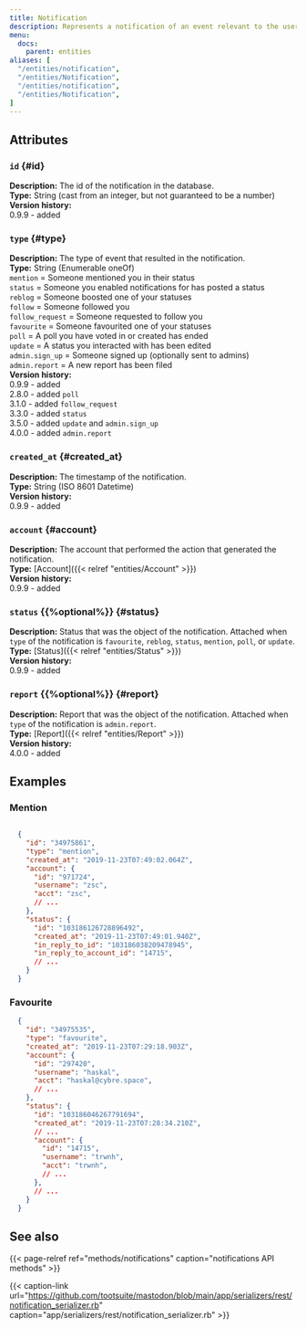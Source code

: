 ```yaml
---
title: Notification
description: Represents a notification of an event relevant to the user.
menu:
  docs:
    parent: entities
aliases: [
  "/entities/notification",
  "/entities/Notification",
  "/entities/notification",
  "/entities/Notification",
]
---
```




## Attributes

### `id` {#id}

**Description:** The id of the notification in the database.\
**Type:** String (cast from an integer, but not guaranteed to be a number)\
**Version history:**\
0.9.9 - added

### `type` {#type}

**Description:** The type of event that resulted in the notification.\
**Type:** String \(Enumerable oneOf\)\
`mention` = Someone mentioned you in their status\
`status` = Someone you enabled notifications for has posted a status\
`reblog` = Someone boosted one of your statuses\
`follow` = Someone followed you\
`follow_request` = Someone requested to follow you\
`favourite` = Someone favourited one of your statuses\
`poll` = A poll you have voted in or created has ended\
`update` = A status you interacted with has been edited\
`admin.sign_up` = Someone signed up (optionally sent to admins)\
`admin.report` = A new report has been filed\
**Version history:**\
0.9.9 - added\
2.8.0 - added `poll`\
3.1.0 - added `follow_request`\
3.3.0 - added `status`\
3.5.0 - added `update` and `admin.sign_up`\
4.0.0 - added `admin.report`

### `created_at` {#created_at}

**Description:** The timestamp of the notification.\
**Type:** String (ISO 8601 Datetime)\
**Version history:**\
0.9.9 - added

### `account` {#account}

**Description:** The account that performed the action that generated the notification.\
**Type:** [Account]({{< relref "entities/Account" >}})\
**Version history:**\
0.9.9 - added

### `status` {{%optional%}} {#status}

**Description:** Status that was the object of the notification. Attached when `type` of the notification is `favourite`, `reblog`, `status`, `mention`, `poll`, or `update`.\
**Type:** [Status]({{< relref "entities/Status" >}})\
**Version history:**\
0.9.9 - added

### `report` {{%optional%}} {#report}

**Description:** Report that was the object of the notification. Attached when `type` of the notification is `admin.report`.\
**Type:** [Report]({{< relref "entities/Report" >}})\
**Version history:**\
4.0.0 - added

## Examples

### Mention

```json

  {
    "id": "34975861",
    "type": "mention",
    "created_at": "2019-11-23T07:49:02.064Z",
    "account": {
      "id": "971724",
      "username": "zsc",
      "acct": "zsc",
      // ...
    },
    "status": {
      "id": "103186126728896492",
      "created_at": "2019-11-23T07:49:01.940Z",
      "in_reply_to_id": "103186038209478945",
      "in_reply_to_account_id": "14715",
      // ...
    }
  }
```

### Favourite

```json
  {
    "id": "34975535",
    "type": "favourite",
    "created_at": "2019-11-23T07:29:18.903Z",
    "account": {
      "id": "297420",
      "username": "haskal",
      "acct": "haskal@cybre.space",
      // ...
    },
    "status": {
      "id": "103186046267791694",
      "created_at": "2019-11-23T07:28:34.210Z",
      // ...
      "account": {
        "id": "14715",
        "username": "trwnh",
        "acct": "trwnh",
        // ...
      },
      // ...
    }
  }
```

## See also

{{< page-relref ref="methods/notifications" caption="notifications API methods" >}}

{{< caption-link url="https://github.com/tootsuite/mastodon/blob/main/app/serializers/rest/notification_serializer.rb" caption="app/serializers/rest/notification_serializer.rb" >}}



